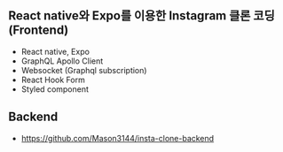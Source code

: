 ## React native와 Expo를 이용한 Instagram 클론 코딩 (Frontend)

- React native, Expo
- GraphQL Apollo Client
- Websocket (Graphql subscription)
- React Hook Form
- Styled component

## Backend

- https://github.com/Mason3144/insta-clone-backend
